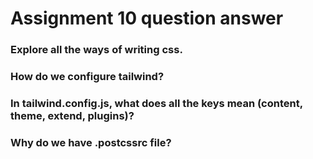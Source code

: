 # Assignment 10 question answer

### Explore all the ways of writing css.

### How do we configure tailwind?

### In tailwind.config.js, what does all the keys mean (content, theme, extend, plugins)?

### Why do we have .postcssrc file?
